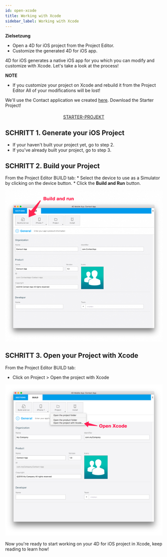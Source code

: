 ```yaml
---
id: open-xcode
title: Working with Xcode
sidebar_label: Working with Xcode
---
```

<div class = "objectives"> 

**Zielsetzung**

* Open a 4D for iOS project from the Project Editor.
* Customize the generated 4D for iOS app.</div> 

4D for iOS generates a native iOS app for you which you can modify and customize with Xcode. Let's take a look at the process!<div class = "tips"> 

**NOTE**

* If you customize your project on Xcode and rebuild it from the Project Editor All of your modifications will be lost!</div> 

We'll use the Contact application we created [here](contact-app.html). Download the Starter Project!

<div style="text-align: center; margin-top: 20px">
  <p>
    

<a class="button"
href="../assets/customize-with-xcode/ContactStarter.zip">STARTER-PROJEKT</a>

  </p>
</div>

## SCHRITT 1. Generate your iOS Project

* If your haven't built your project yet, go to step 2.
* If you've already built your project, go to step 3.

## SCHRITT 2. Build your Project

From the Project Editor BUILD tab: * Select the device to use as a Simulator by clicking on the device button. * Click the **Build and Run** button.

![Build and Run](assets/customize-with-xcode/build-and-run-4D-for-iOS.png)

## SCHRITT 3. Open your Project with Xcode

From the Project Editor BUILD tab:

* Click on Project > Open the project with Xcode

![Open your Project with Xcode](assets/customize-with-xcode/Open-your-project-Xcode-4D-for-iOS.png)

Now you're ready to start working on your 4D for iOS project in Xcode, keep reading to learn how!